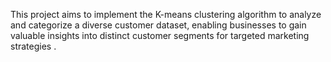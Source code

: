 This project aims to implement the K-means clustering algorithm to analyze and categorize a diverse customer dataset, enabling businesses to gain valuable insights into distinct customer segments for targeted marketing strategies .
